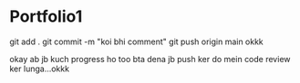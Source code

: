 # Portfolio1

git add .
git commit -m "koi bhi comment"
git push origin main okkk

okay ab jb kuch progress ho too bta dena jb push ker do mein code review ker lunga...okkk
